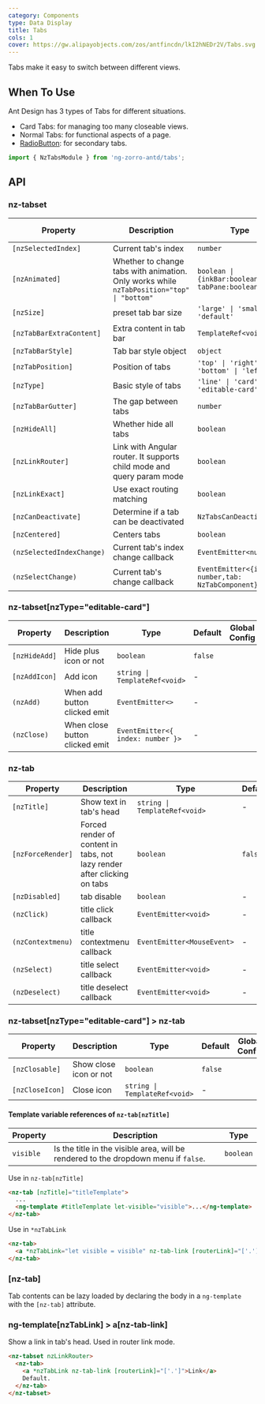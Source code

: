 ```yaml
---
category: Components
type: Data Display
title: Tabs
cols: 1
cover: https://gw.alipayobjects.com/zos/antfincdn/lkI2hNEDr2V/Tabs.svg
---
```


Tabs make it easy to switch between different views.

## When To Use

Ant Design has 3 types of Tabs for different situations.

- Card Tabs: for managing too many closeable views.
- Normal Tabs: for functional aspects of a page.
- [RadioButton](/components/radio/en/#components-radio-demo-radiobutton): for secondary tabs.

```ts
import { NzTabsModule } from 'ng-zorro-antd/tabs';
```

## API

### nz-tabset

| Property | Description | Type | Default | Global Config |
| -------- | ----------- | ---- | ------- | ------------- |
| `[nzSelectedIndex]` | Current tab's index | `number` | - |
| `[nzAnimated]` | Whether to change tabs with animation. Only works while `nzTabPosition="top" \| "bottom"` | `boolean \| {inkBar:boolean, tabPane:boolean}` | `true`, `false` when `type="card"` | ✅ |
| `[nzSize]` | preset tab bar size | `'large' \| 'small' \| 'default'` | `'default'` | ✅ |
| `[nzTabBarExtraContent]` | Extra content in tab bar | `TemplateRef<void>` | - |
| `[nzTabBarStyle]` | Tab bar style object | `object` | - |
| `[nzTabPosition]` | Position of tabs | `'top' \| 'right' \| 'bottom' \| 'left'` | `'top'` | |
| `[nzType]` | Basic style of tabs | `'line' \| 'card' \| 'editable-card'` | `'line'` | ✅ |
| `[nzTabBarGutter]` | The gap between tabs | `number` | - | ✅ |
| `[nzHideAll]` | Whether hide all tabs | `boolean` | `false` |
| `[nzLinkRouter]` | Link with Angular router. It supports child mode and query param mode | `boolean` | `false` ||
| `[nzLinkExact]` | Use exact routing matching | `boolean` | `true` |
| `[nzCanDeactivate]` | Determine if a tab can be deactivated | `NzTabsCanDeactivateFn` | - |
| `[nzCentered]` | Centers tabs | `boolean` | `false` |
| `(nzSelectedIndexChange)` | Current tab's index change callback | `EventEmitter<number>` | - |
| `(nzSelectChange)` | Current tab's change callback | `EventEmitter<{index: number,tab: NzTabComponent}>` | - |

### nz-tabset[nzType="editable-card"]

| Property | Description | Type | Default | Global Config |
| --- | --- | --- | --- | --- |
| `[nzHideAdd]` | Hide plus icon or not | `boolean` | `false` |
| `[nzAddIcon]` | Add icon | `string \| TemplateRef<void>` | - |
| `(nzAdd)` | When add button clicked emit | `EventEmitter<>` | - |
| `(nzClose)` | When close button clicked emit | `EventEmitter<{ index: number }>` | - |

### nz-tab

| Property | Description | Type | Default |
| -------- | ----------- | ---- | ------- |
| `[nzTitle]` | Show text in tab's head | `string \| TemplateRef<void>` | - |
| `[nzForceRender]` | Forced render of content in tabs, not lazy render after clicking on tabs | `boolean` | `false` |
| `[nzDisabled]` | tab disable | `boolean` | - |
| `(nzClick)` | title click callback | `EventEmitter<void>` | - |
| `(nzContextmenu)` | title contextmenu callback | `EventEmitter<MouseEvent>` | - |
| `(nzSelect)` | title select callback | `EventEmitter<void>` | - |
| `(nzDeselect)` | title deselect callback | `EventEmitter<void>` | - |

### nz-tabset[nzType="editable-card"] > nz-tab
| Property | Description | Type | Default | Global Config |
| --- | --- | --- | --- | --- |
| `[nzClosable]` | Show close icon or not | `boolean` | `false` |
| `[nzCloseIcon]` | Close icon | `string \| TemplateRef<void>` | - |


#### Template variable references of `nz-tab[nzTitle]`

| Property | Description | Type |
| --- | --- | --- |
| `visible` | Is the title in the visible area, will be rendered to the dropdown menu if `false`. | `boolean`|

Use in `nz-tab[nzTitle]`

```html
<nz-tab [nzTitle]="titleTemplate">
  ...
  <ng-template #titleTemplate let-visible="visible">...</ng-template>
</nz-tab>
```

Use in `*nzTabLink`

```html
<nz-tab>
  <a *nzTabLink="let visible = visible" nz-tab-link [routerLink]="['.']">...</a>
</nz-tab>
```


### [nz-tab]

Tab contents can be lazy loaded by declaring the body in a `ng-template` with the `[nz-tab]` attribute.

### ng-template[nzTabLink] > a[nz-tab-link]

Show a link in tab's head. Used in router link mode.

```html
<nz-tabset nzLinkRouter>
  <nz-tab>
    <a *nzTabLink nz-tab-link [routerLink]="['.']">Link</a>
    Default.
  </nz-tab>
</nz-tabset>
```
